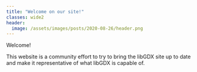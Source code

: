```yaml
---
title: "Welcome on our site!"
classes: wide2
header:
  image: /assets/images/posts/2020-08-26/header.png
---
```


Welcome!

This website is a community effort to try to bring the libGDX site up to date and make it representative of what libGDX is capable of. 
